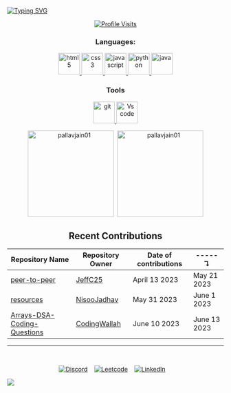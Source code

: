 [![Typing SVG](https://readme-typing-svg.herokuapp.com?font=Fira+Code&pause=1000&color=1EAC03&center=true&vCenter=true&width=435&lines=Hello%F0%9F%91%8B;I+am+Pallav+Jain;I+am+currently+learning+About+Web;Have+a+good+day😀)](https://git.io/typing-svg)


<div align="center">

[![Profile Visits](https://komarev.com/ghpvc/?username=pallavjain01&label=Profile%20views&color=blueviolet&style=flat&label=Profile%20Visits&style=for-the-badge)](https://github.com/PallavJain01)

### Languages:
  <a href="https://www.w3.org/html/" target="_blank" rel="noreferrer">
    <img src="https://cdn.icon-icons.com/icons2/1488/PNG/512/5352-html5_102567.png" alt="html5"
      width=50 height=50 />
  </a>
  <a href="https://www.w3schools.com/css/" target="_blank" rel="noreferrer">
    <img src="https://camo.githubusercontent.com/edc736634dd35b0f4008e2f7db456136b9fc0e1e7a4078bb72c7352b1bdf8a7e/68747470733a2f2f776f726c64766563746f726c6f676f2e636f6d2f6c6f676f732f6373732d332e737667" alt="css3"
      width=50 height=50 />
  </a>
  <a href="https://developer.mozilla.org/en-US/docs/Web/JavaScript" target="_blank" rel="noreferrer">
    <img src="https://cdn.icon-icons.com/icons2/2415/PNG/512/javascript_original_logo_icon_146455.png"alt="javascript"
    width=50 height=50 />
  </a>
  <a href="https://www.python.org" target="_blank" rel="noreferrer">
    <img src="https://upload.wikimedia.org/wikipedia/commons/thumb/c/c3/Python-logo-notext.svg/1869px-Python-logo-notext.svg.png" alt="python"
      width=50 height=50 />
  </a>
  <a href="https://www.java.com/en/" target="_blank" rel="noreferrer">
    <img src="https://cdn-icons-png.flaticon.com/512/5968/5968282.png" alt="java"
      width=50 height=50 />
  </a><br />
	
### Tools
	
  <a href="https://git-scm.com/" target="_blank" rel="noreferrer">
    <img src="https://git-scm.com/images/logos/downloads/Git-Icon-1788C.png" alt="git"
	 height=50 />
  </a>
	<a href="https://code.visualstudio.com" target="_blank" red="noreferrer">
    <img src="https://upload.wikimedia.org/wikipedia/commons/thumb/9/9a/Visual_Studio_Code_1.35_icon.svg/2048px-Visual_Studio_Code_1.35_icon.svg.png" alt="Vs code"
    width=50 height=50 />
  </a>

<p>
<a href="https://www.github.com/PallavJain01">
	<img src="https://github-readme-stats.vercel.app/api/top-langs?username=pallavjain01&show_icons=true&locale=en&layout=compact&theme=dark"
    alt="pallavjain01" height=200 /></a>&nbsp;&nbsp;<a href="https://www.github.com/PallavJain01"><img src="https://github-readme-stats.vercel.app/api?username=pallavjain01&show_icons=true&locale=en&count_private=true&theme=dark"
    alt="pallavjain01" height=200 /></a>
</p>

## Recent Contributions

Repository Name|Repository Owner|Date of contributions|-----↴
-|-|-|-
[peer-to-peer](https://github.com/JeffC25/peer-to-peer) | [JeffC25](https://github.com/JeffC25) | April 13 2023 | May 21 2023
[resources](https://github.com/NisooJadhav/resources) | [NisooJadhav](https://github.com/NisooJadhav) | May 31 2023 | June 1 2023
[Arrays-DSA-Coding-Questions](https://github.com/CodingWallah/Arrays-DSA-Coding-Questions) | [CodingWallah](https://github.com/CodingWallah) | June 10 2023 | June 13 2023

---
<br />

[![Discord](https://img.shields.io/endpoint?url=https://untitled-lcmeqohsmx0f.runkit.sh)](https://discordapp.com/users/1110533291800547379) &nbsp;&nbsp;&nbsp;[![Leetcode](https://img.shields.io/endpoint?url=https://untitled-hj4tbtn4292z.runkit.sh)](https://leetcode.com/PallavJain01/) &nbsp;&nbsp;&nbsp;[![LinkedIn](https://img.shields.io/endpoint?url=https://untitled-13p4ewxt9l87.runkit.sh)](https://www.linkedin.com/in/pallav-jain-860846275/) &nbsp;&nbsp;&nbsp;


</div>

![](https://hit.yhype.me/github/profile?user_id=123300427)
